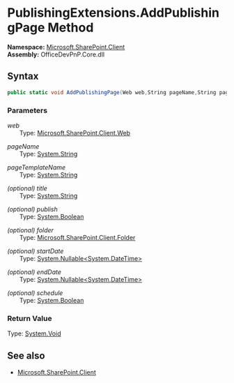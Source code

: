 # PublishingExtensions.AddPublishingPage Method  
**Namespace:** [Microsoft.SharePoint.Client](Microsoft.SharePoint.Client.md)  
**Assembly:** OfficeDevPnP.Core.dll  
## Syntax
```C#
public static void AddPublishingPage(Web web,String pageName,String pageTemplateName,String title,Boolean publish,Folder folder,Nullable<DateTime> startDate,Nullable<DateTime> endDate,Boolean schedule)
```
### Parameters
*web*  
&emsp;&emsp;Type: [Microsoft.SharePoint.Client.Web](Microsoft.SharePoint.Client.Web.md) 
&emsp;&emsp;  
  
*pageName*  
&emsp;&emsp;Type: [System.String](System.String.md) 
&emsp;&emsp;  
  
*pageTemplateName*  
&emsp;&emsp;Type: [System.String](System.String.md) 
&emsp;&emsp;  
  
*(optional) title*  
&emsp;&emsp;Type: [System.String](System.String.md) 
&emsp;&emsp;  
  
*(optional) publish*  
&emsp;&emsp;Type: [System.Boolean](System.Boolean.md) 
&emsp;&emsp;  
  
*(optional) folder*  
&emsp;&emsp;Type: [Microsoft.SharePoint.Client.Folder](Microsoft.SharePoint.Client.Folder.md) 
&emsp;&emsp;  
  
*(optional) startDate*  
&emsp;&emsp;Type: [System.Nullable<System.DateTime>](System.Nullable<System.DateTime>.md) 
&emsp;&emsp;  
  
*(optional) endDate*  
&emsp;&emsp;Type: [System.Nullable<System.DateTime>](System.Nullable<System.DateTime>.md) 
&emsp;&emsp;  
  
*(optional) schedule*  
&emsp;&emsp;Type: [System.Boolean](System.Boolean.md) 
&emsp;&emsp;  
  
### Return Value
Type: [System.Void](System.Void.md)  

## See also
- [Microsoft.SharePoint.Client](Microsoft.SharePoint.Client.md)
